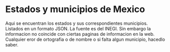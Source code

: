 # Estados y municipios de Mexico
Aqui se encuentran los estados y sus correspondientes municipios. 
Listados en un formato JSON.
La fuente es del INEGI. Sin embargo la informacion no coincide con ciertas paginas de informacion en la web.
Cualquier eror de ortografia o de nombre o si falta algun municipio, hacedlo saber.

